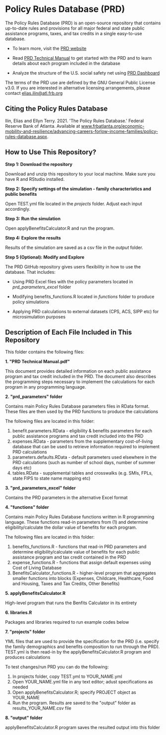 # Policy Rules Database (PRD)
The Policy Rules Database (PRD) is an open-source repository that contains up-to-date rules and provisions for all major federal and state public assistance programs, taxes, and tax credits in a single easy-to-use database.

* To learn more, visit the [PRD website](https://www.atlantafed.org/economic-mobility-and-resilience/advancing-careers-for-low-income-families/policy-rules-database.aspx)

* Read [PRD Technical Manual](https://github.com/FRB-Atlanta-Advancing-Careers/policy-rules-database/blob/9bb1e96a5218a8b486b2b3bcbf28fdcd5a2ec906/PRD%20Technical%20Manual.pdf) to get started with the PRD and to learn details about each program included in the database

* Analyze the structure of the U.S. social safety net using [PRD Dashboard](https://emar-data-tools.shinyapps.io/prd_dashboard/)

The terms of the PRD use are defined by the GNU General Public License v3.0. If you are interested in alternative licensing arrangements, please contact elias.ilin@atl.frb.org

## Citing the Policy Rules Database

Ilin, Elias and Ellyn Terry. 2021. 'The Policy Rules Database.' Federal Reserve Bank of Atlanta.
Available at www.frbatlanta.org/economic-mobility-and-resilience/advancing-careers-forlow-income-families/policy-rules-database.aspx. 

## How to Use This Repository?

**Step 1: Download the repository**

Download and unzip this repository to your local machine. Make sure you have R and RStudio installed.

**Step 2: Specify settings of the simulation - family characteristics and public benefits**

Open TEST.yml file located in the *projects* folder. Adjust each input accordingly.

**Step 3: Run the simulation**

Open applyBenefitsCalculator.R and run the program.

**Step 4: Explore the results**

Results of the simulation are saved as a csv file in the *output* folder.

**Step 5 (Optional): Modify and Explore**

The PRD GitHub repository gives users flexibility in how to use the database. That includes:

* Using PRD Excel files with the policy parameters located in *prd_parameters_excel* folder

* Modifying benefits_functions.R located in *functions* folder to produce policy simulations

* Applying PRD calculations to external datasets (CPS, ACS, SIPP etc) for microsimulation purposes 

## Description of Each File Included in This Repository

This folder contains the following files:

**1. "PRD Technical Manual.pdf"**

This document provides detailed information on each public assistance program and tax credit included in the PRD. The document also describes the programming steps necessary to implement the calculations for each program in any programming language.


**2. "prd_parameters" folder**

Contains main Policy Rules Database parameters files in RData format. These files are then used by the PRD functions to produce the calculations

The following files are located in this folder:

1. benefit.parameters.RData - eligibility & benefits parameters for each public assistance programs and tax credit included into the PRD
2. expenses.RData - parameters from the supplementary cost-of-living database that can be used to retrieve information required to implement PRD calculations
3. parameters.defaults.RData - default parameters used elsewhere in the PRD calculations (such as number of school days, number of summer days etc)
4. tables.RData - supplemental tables and crosswalks (e.g. SMIs, FPLs, state FIPS to state name mapping etc)


**3. "prd_parameters_excel" folder**

Contains the PRD parameters in the alternative Excel format


**4. "functions" folder**

Contains main Policy Rules Database functions written in R programming language. These functions read-in parameters from (1) and determine eligibility/calculate the dollar value of benefits for each program. 

The following files are located in this folder:

1. benefits_functions.R - functions that read-in PRD parameters and determine eligibility/calculate value of benefits for each public assistance program and tax credit contained in the PRD
2. expense_functions.R - functions that assign default expenses using Cost of Living Database
3. BenefitsCalculator_functions.R - higher-level program that aggregates smaller functions into blocks (Expenses, Childcare, Healthcare, Food and Housing, Taxes and Tax Credits, Other Benefits) 


**5. applyBenefitsCalculator.R**

High-level program that runs the Benfits Calculator in its entirety


**6. libraries.R**

Packages and libraries required to run example codes below


**7. "projects" folder**

YML files that are used to provide the specification for the PRD (i.e. specify the family demographics and benefits composition to run through the PRD). TEST.yml is then read-in by the applyBenefitsCalculator.R program and produces calculations

To test changes/run PRD you can do the following:

1. In projects folder, copy TEST.yml to YOUR_NAME.yml
2. Open YOUR_NAME.yml file in any text editor; adust specifications as needed
2. Open applyBenefitsCalculator.R; specify PROJECT object as YOUR_NAME
4. Run the program. Results are saved to the "output" folder as results_YOUR_NAME.csv file


**8. "output" folder**

applyBenefitsCalculator.R program saves the resulted output into this folder

